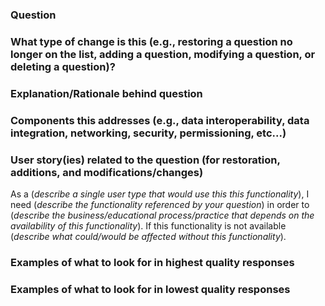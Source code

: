 ### Question



### What type of change is this (e.g., restoring a question no longer on the list, adding a question, modifying a question, or deleting a question)?



### Explanation/Rationale behind question



### Components this addresses (e.g., data interoperability, data integration, networking, security, permissioning, etc...)



### User story(ies) related to the question (for restoration, additions, and modifications/changes)

As a (_describe a single user type that would use this this functionality_), I need (_describe the functionality referenced by your question_) in order to (_describe the business/educational process/practice that depends on the availability of this functionality_).  If this functionality is not available (_describe what could/would be affected without this functionality_).

### Examples of what to look for in highest quality responses



### Examples of what to look for in lowest quality responses



